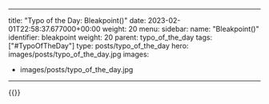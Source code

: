 
---
title: "Typo of the Day: Bleakpoint()"
date: 2023-02-01T22:58:37.677000+00:00
weight: 20
menu:
  sidebar:
    name: "Bleakpoint()"
    identifier: bleakpoint
    weight: 20
    parent: typo_of_the_day
tags: ["#TypoOfTheDay"]
type: posts/typo_of_the_day
hero: images/posts/typo_of_the_day.jpg
images:
- images/posts/typo_of_the_day.jpg
---


{{<fosstodon user="mariatta" id="109791957330940932">}}

